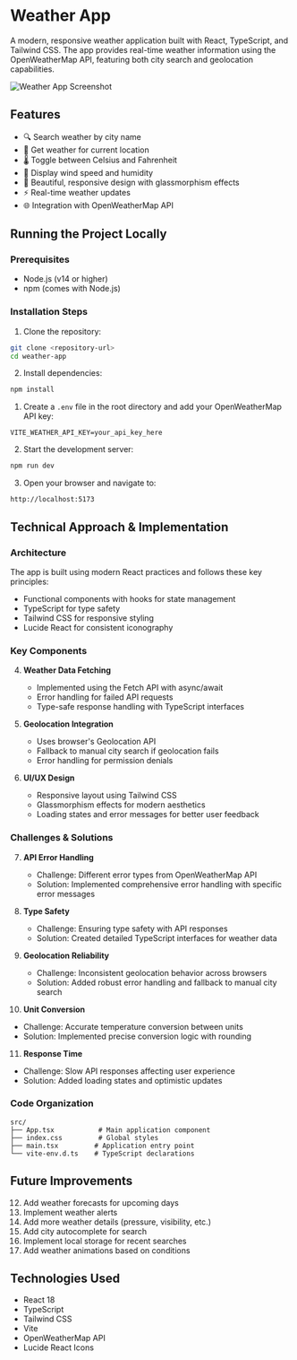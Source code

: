 # Weather App

A modern, responsive weather application built with React, TypeScript, and Tailwind CSS. The app provides real-time weather information using the OpenWeatherMap API, featuring both city search and geolocation capabilities.

![Weather App Screenshot](https://images.unsplash.com/photo-1504608524841-42fe6f032b4b?auto=format&fit=crop&q=80&w=1200)

## Features

- 🔍 Search weather by city name
- 📍 Get weather for current location
- 🌡️ Toggle between Celsius and Fahrenheit
- 💨 Display wind speed and humidity
- 🎨 Beautiful, responsive design with glassmorphism effects
- ⚡ Real-time weather updates
- 🌐 Integration with OpenWeatherMap API

## Running the Project Locally

### Prerequisites

- Node.js (v14 or higher)
- npm (comes with Node.js)

### Installation Steps

1. Clone the repository:
```bash
git clone <repository-url>
cd weather-app
```

2. Install dependencies:
```bash
npm install
```

1. Create a `.env` file in the root directory and add your OpenWeatherMap API key:
```env
VITE_WEATHER_API_KEY=your_api_key_here
```

2. Start the development server:
```bash
npm run dev
```

3. Open your browser and navigate to:
```
http://localhost:5173
```

## Technical Approach & Implementation

### Architecture

The app is built using modern React practices and follows these key principles:
- Functional components with hooks for state management
- TypeScript for type safety
- Tailwind CSS for responsive styling
- Lucide React for consistent iconography

### Key Components

4. **Weather Data Fetching**
   - Implemented using the Fetch API with async/await
   - Error handling for failed API requests
   - Type-safe response handling with TypeScript interfaces

5. **Geolocation Integration**
   - Uses browser's Geolocation API
   - Fallback to manual city search if geolocation fails
   - Error handling for permission denials

6. **UI/UX Design**
   - Responsive layout using Tailwind CSS
   - Glassmorphism effects for modern aesthetics
   - Loading states and error messages for better user feedback

### Challenges & Solutions

7. **API Error Handling**
   - Challenge: Different error types from OpenWeatherMap API
   - Solution: Implemented comprehensive error handling with specific error messages

8. **Type Safety**
   - Challenge: Ensuring type safety with API responses
   - Solution: Created detailed TypeScript interfaces for weather data

9. **Geolocation Reliability**
   - Challenge: Inconsistent geolocation behavior across browsers
   - Solution: Added robust error handling and fallback to manual city search

10. **Unit Conversion**
   - Challenge: Accurate temperature conversion between units
   - Solution: Implemented precise conversion logic with rounding

11. **Response Time**
   - Challenge: Slow API responses affecting user experience
   - Solution: Added loading states and optimistic updates

### Code Organization

```
src/
├── App.tsx           # Main application component
├── index.css         # Global styles
├── main.tsx         # Application entry point
└── vite-env.d.ts    # TypeScript declarations
```

## Future Improvements

12. Add weather forecasts for upcoming days
13. Implement weather alerts
14. Add more weather details (pressure, visibility, etc.)
15. Add city autocomplete for search
16. Implement local storage for recent searches
17. Add weather animations based on conditions

## Technologies Used

- React 18
- TypeScript
- Tailwind CSS
- Vite
- OpenWeatherMap API
- Lucide React Icons
